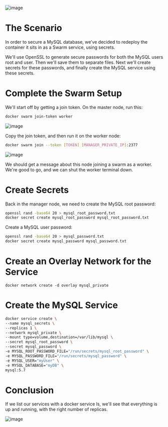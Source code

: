 ![image](https://user-images.githubusercontent.com/44756128/116121887-b1939600-a686-11eb-863f-6e2d69d17d5e.png)

# The Scenario
In order to secure a MySQL database, we’ve decided to redeploy the container it sits in as a Swarm service, using secrets.

We'll use OpenSSL to generate secure passwords for both the MySQL users root and user. Then we'll save them to separate files. Next we'll create secrets for these passwords, and finally create the MySQL service using these secrets.

# Complete the Swarm Setup
We'll start off by getting a join token. On the master node, run this:
```sh
docker swarm join-token worker
```

![image](https://user-images.githubusercontent.com/44756128/116152928-2b8a4600-a6ac-11eb-92b2-631e6cf3169d.png)

Copy the join token, and then run it on the worker node:
```sh
docker swarm join --token [TOKEN] [MANAGER_PRIVATE_IP]:2377
```

![image](https://user-images.githubusercontent.com/44756128/116153058-5eccd500-a6ac-11eb-8525-b56442a81777.png)

We should get a message about this node joining a swarm as a worker. We're good to go, and we can shut the worker terminal down.

# Create Secrets
Back in the manager node, we need to create the MySQL root password:
```sh
openssl rand -base64 20 > mysql_root_password.txt
docker secret create mysql_root_password mysql_root_password.txt
```

Create a MySQL user password:
```sh
openssl rand -base64 20 > mysql_password.txt
docker secret create mysql_password mysql_password.txt
```

# Create an Overlay Network for the Service
```
docker network create -d overlay mysql_private
```

# Create the MySQL Service
```sh
docker service create \
--name mysql_secrets \
--replicas 1 \
--network mysql_private \
--mount type=volume,destination=/var/lib/mysql \
--secret mysql_root_password \
--secret mysql_password \
-e MYSQL_ROOT_PASSWORD_FILE="/run/secrets/mysql_root_password" \
-e MYSQL_PASSWORD_FILE="/run/secrets/mysql_password" \
-e MYSQL_USER="myUser" \
-e MYSQL_DATABASE="myDB" \
mysql:5.7
```

# Conclusion
If we list our services with a docker service ls, we'll see that everything is up and running, with the right number of replicas.

![image](https://user-images.githubusercontent.com/44756128/116153309-ba975e00-a6ac-11eb-9142-0fb406814dd5.png)
